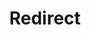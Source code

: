 ﻿---
layout: src/layouts/Redirect.astro
title: Redirect
redirect: https://octopus.com/docs/octopus-rest-api/cli/octopus-space-create
pubDate:  2023-01-01
navSearch: false
navSitemap: false
navMenu: false
---
